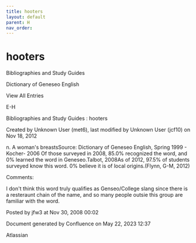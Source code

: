 ```yaml
---
title: hooters
layout: default
parent: H
nav_order:
---
```


# hooters

Bibliographies and Study Guides

Dictionary of Geneseo English

View All Entries

E-H

Bibliographies and Study Guides : hooters

Created by  Unknown User (met6), last modified by  Unknown User (jcf10) on Nov 18, 2012

n. A woman's breastsSource: Dictionary of Geneseo English, Spring 1999 - Kocher- 2006 Of those surveyed in 2008, 85.0% recognized the word, and 0% learned the word in Geneseo.Talbot, 2008As of 2012, 97.5% of students surveyed know this word. 0% believe it is of local origins.(Flynn, G-M, 2012)

Comments:

I don't think this word truly qualifies as Genseo/College slang since there is a resteraunt chain of the name, and so many people outsie this group are familiar with the word.

Posted by jfw3 at Nov 30, 2008 00:02

Document generated by Confluence on May 22, 2023 12:37

Atlassian
